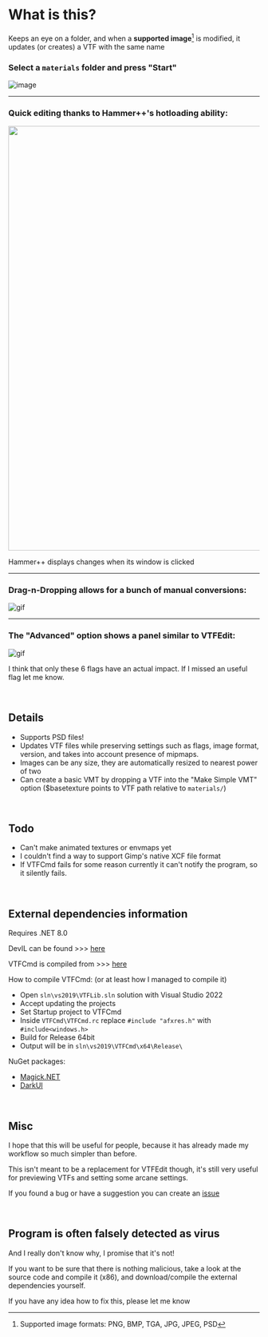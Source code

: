# What is this?

Keeps an eye on a folder, and when a **supported image**[^1] is modified, it updates (or creates) a VTF with the same name

[^1]:Supported image formats: PNG, BMP, TGA, JPG, JPEG, PSD


### Select a `materials` folder and press "Start"

![image](https://github.com/NvC-DmN-CH/AutoVTF/assets/56874047/0bb94b08-fbec-4dde-8e87-cfd8e6bd28f8)


---
### Quick editing thanks to Hammer++'s hotloading ability:
<img src="https://cdn.discordapp.com/attachments/1131362438227431428/1231853010662195270/update_new.gif?ex=66275404&is=66260284&hm=95074a4cfe90033fd262d627c2f443daea4978ebbcf4d3e0f028c315aa094e5f&" width="850"/>

Hammer++ displays changes when its window is clicked

---

### Drag-n-Dropping allows for a bunch of manual conversions:

![gif](https://github.com/NvC-DmN-CH/AutoVTF/assets/56874047/6edd8f1d-fb10-42ff-ba77-b2c9fc793d0e)




---

### The "Advanced" option shows a panel similar to VTFEdit:
![gif](https://github.com/NvC-DmN-CH/AutoVTF/assets/56874047/a75e51e1-1ee2-48db-93ec-2617cd65c6df)



I think that only these 6 flags have an actual impact. If I missed an useful flag let me know.



<br />

## Details
- Supports PSD files!
- Updates VTF files while preserving settings such as flags, image format, version, and takes into account presence of mipmaps.
- Images can be any size, they are automatically resized to nearest power of two
- Can create a basic VMT by dropping a VTF into the "Make Simple VMT" option ($basetexture points to VTF path relative to `materials/`)



<br />

## Todo
+ Can't make animated textures or envmaps yet
+ I couldn't find a way to support Gimp's native XCF file format
+ If VTFCmd fails for some reason currently it can't notify the program, so it silently fails.

<br />

## External dependencies information
Requires .NET 8.0

DevIL can be found >>> [here](https://sourceforge.net/projects/openil/files/DevIL%20Win32%20and%20Win64/DevIL-EndUser-x64-1.8.0.zip/download?use_mirror=phoenixnap)

VTFCmd is compiled from >>> [here](https://github.com/Sky-rym/VTFEdit-Reloaded)

How to compile VTFCmd: (or at least how I managed to compile it)
- Open `sln\vs2019\VTFLib.sln` solution with Visual Studio 2022
- Accept updating the projects
- Set Startup project to VTFCmd
- Inside `VTFCmd\VTFCmd.rc` replace `#include "afxres.h"` with `#include<windows.h>`
- Build for Release 64bit
- Output will be in `sln\vs2019\VTFCmd\x64\Release\`

NuGet packages:
- [Magick.NET](https://github.com/dlemstra/Magick.NET)
- [DarkUI](https://github.com/RobinPerris/DarkUI)

<br />

## Misc
I hope that this will be useful for people, because it has already made my workflow so much simpler than before.

This isn't meant to be a replacement for VTFEdit though, it's still very useful for previewing VTFs and setting some arcane settings.

If you found a bug or have a suggestion you can create an [issue](https://github.com/NvC-DmN-CH/AutoVTF/issues)

<br />

## Program is often falsely detected as virus
And I really don't know why, I promise that it's not!

If you want to be sure that there is nothing malicious, take a look at the source code and compile it (x86), and download/compile the external dependencies yourself.

If you have any idea how to fix this, please let me know
